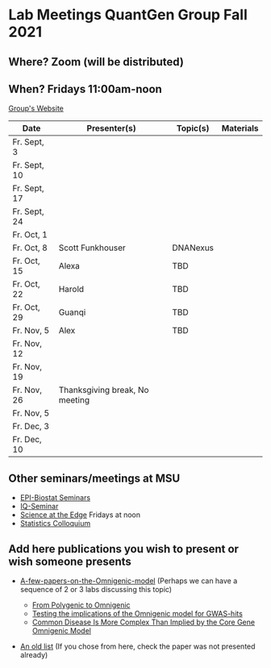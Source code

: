# Lab Meetings QuantGen Group Fall 2021

## Where? Zoom (will be distributed)

## When? Fridays 11:00am-noon

[Group's Website](http://quantgen.github.io/)

| Date             | Presenter(s)     |  Topic(s)        |  Materials    |
| ---------------  | ---------------- | ---------------- | ------------- |
|   Fr. Sept, 3    |                  |                  |               |
|   Fr. Sept, 10   |                  |                  |               |
|   Fr. Sept, 17   |                  |                  |               |
|   Fr. Sept, 24   |                  |                  |               |
|   Fr. Oct,  1    |                  |                  |               |
|   Fr. Oct,  8    |  Scott Funkhouser| DNANexus         |               |
|   Fr. Oct,  15   |      Alexa       |       TBD        |               |
|   Fr. Oct,  22   |      Harold      |       TBD        |               |
|   Fr. Oct,  29   |      Guanqi      |       TBD        |               |
|   Fr. Nov,   5   | Alex             | TBD              |               |
|   Fr. Nov,  12   |                  |                  |               |
|   Fr. Nov,  19   |                  |                  |               |
|   Fr. Nov,  26   |     Thanksgiving break, No meeting                  |
|   Fr. Nov,   5   |                  |                  |               | 
|  Fr. Dec,    3   |                  |                  |               |
|  Fr. Dec,   10   |                  |                  |               |

## Other seminars/meetings at MSU

 - [EPI-Biostat Seminars](https://www.epi.msu.edu/deptinformation/seminars/)
 - [IQ-Seminar](https://iq.msu.edu/upcoming-events/) 
 - [Science at the Edge](https://bmb.natsci.msu.edu/research/seminars/science-at-the-edge-fall-2021-seminar-series/ ) Fridays at noon
 - [Statistics Colloquium](https://stt.natsci.msu.edu/events/archived-colloquia/)


## Add here publications you wish to present or wish someone presents


 - [A-few-papers-on-the-Omnigenic-model](#omnigenic) 
 (Perhaps we can have a sequence of 2 or 3 labs discussing this topic)
    + [From Polygenic to Omnigenic](https://www.cell.com/cell/fulltext/S0092-8674(17)30629-3?_returnURL=https%3A%2F%2Flinkinghub.elsevier.com%2Fretrieve%2Fpii%2FS0092867417306293%3Fshowall%3Dtrue)
    + [Testing the implications of the Omnigenic model for GWAS-hits](https://www.cell.com/current-biology/pdf/S0960-9822(20)31873-X.pdf)
    + [Common Disease Is More Complex Than Implied by the Core Gene Omnigenic Model](https://pubmed.ncbi.nlm.nih.gov/29906445/)


 - [An old list](https://github.com/QuantGen/lab-fall-2020#publications-that-may-be-of-interest) (If you chose from here, check the paper was not presented already)
